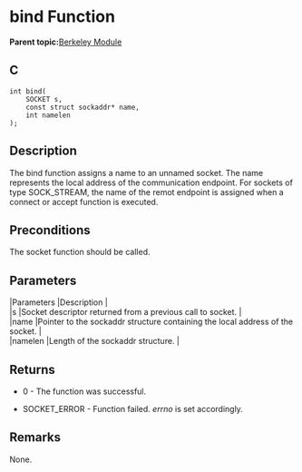 # bind Function

**Parent topic:**[Berkeley Module](GUID-5F35C98C-EC8E-40FF-9B62-3B31D508F820.md)

## C

```
int bind(
    SOCKET s, 
    const struct sockaddr* name, 
    int namelen
);
```

## Description

The bind function assigns a name to an unnamed socket. The name represents the local address of the communication endpoint. For sockets of type SOCK\_STREAM, the name of the remot endpoint is assigned when a connect or accept function is executed.

## Preconditions

The socket function should be called.

## Parameters

\|Parameters \|Description \|<br />\|s \|Socket descriptor returned from a previous call to socket. \|<br />\|name \|Pointer to the sockaddr structure containing the local address of the socket. \|<br />\|namelen \|Length of the sockaddr structure. \|

## Returns

-   0 - The function was successful.

-   SOCKET\_ERROR - Function failed. *errno* is set accordingly.


## Remarks

None.

